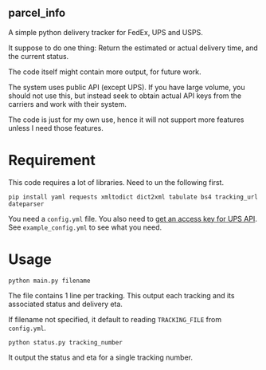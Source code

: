 ## parcel_info
A simple python delivery tracker for FedEx, UPS and USPS.

It suppose to do one thing:
Return the estimated or actual delivery time, and the current status.

The code itself might contain more output, for future work.

The system uses public API (except UPS). If you have large volume, you should not use this, 
but instead seek to obtain actual API keys from the carriers and work with their system.

The code is just for my own use, hence it will not support more features unless I need those features. 


# Requirement

This code requires a lot of libraries. Need to un the following first.

`pip install yaml requests xmltodict dict2xml tabulate bs4 tracking_url dateparser`

You need a `config.yml` file. You also need to [get an access key for UPS API](https://www.ups.com/upsdeveloperkit?loc=en_US).
See `example_config.yml` to see what you need.

# Usage

`python main.py filename`

The file contains 1 line per tracking. This output each tracking and its associated status and delivery eta.

If filename not specified, it default to reading `TRACKING_FILE` from `config.yml`.

`python status.py tracking_number`

It output the status and eta for a single tracking number.
